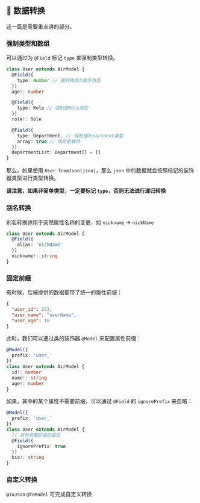 ## 📖 数据转换

这一篇是需要重点讲的部分。

### 强制类型和数组

可以通过为 `@Field` 标记 `type` 来强制类型转换。

```typescript
class User extends AirModel {
  @Field({
    type: Number // 强制转换为数字类型
  })
  age!: number

  @Field({
    type: Role // 强制是Role类型
  })
  role!: Role

  @Field({
    type: Department, // 强制是Department类型
    array: true // 指定是数组
  })
  departmentList: Department[] = []
}
```

那么，如果使用 `User.fromJson(json)`，那么 `json` 中的数据就会按照标记的装饰器类型进行类型转换。

**请注意，如果非简单类型，一定要标记 `type`，否则无法进行递归转换**

### 别名转换

别名转换适用于突然属性名称的变更，如 `nickname` -> `nickName`

```typescript
class User extends AirModel {
  @Field({
    alias: 'nickName'
  })
  nickname!: string
}
```

### 固定前缀

有时候，后端提供的数据都带了统一的属性前缀：

```json
{
  "user_id": 123,
  "user_name": "userName",
  "user_age": 18
}
```

此时，我们可以通过类的装饰器 `@Model` 来配置属性前缀：

```typescript
@Model({
  prefix: 'user_'
})
class User extends AirModel {
  id!: number
  name!: string
  age!: number
}
```

如果，其中的某个属性不需要前缀，可以通过 `@Field` 的 `ignorePrefix` 来忽略：

```typescript
@Model({
  prefix: 'user_'
})
class User extends AirModel {
  // 其他需要前缀的属性
  @Field({
    ignorePrefix: true
  })
  bio!: string
}
```

### 自定义转换

`@ToJson` `@ToModel` 可完成自定义转换
